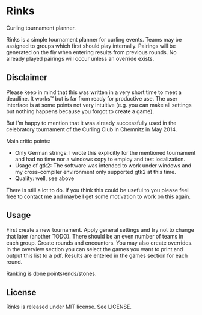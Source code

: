# Rinks #

Curling tournament planner.

Rinks is a simple tournament planner for curling events. Teams may be assigned to groups
which first should play internally. Pairings will be generated on the fly when entering
results from previous rounds. No already played pairings will occur unless an override
exists.

## Disclaimer ##

Please keep in mind that this was written in a very short time to meet a deadline.
It works™ but is far from ready for productive use. The user interface is at some
points not very intuitive (e.g. you can make all settings but nothing happens because
you forgot to create a game).

But I’m happy to mention that it was already successfully used in the celebratory
tournament of the Curling Club in Chemnitz in May 2014.

Main critic points:

 * Only German strings:
   I wrote this explicitly for the mentioned tournament and had no time nor a windows
   copy to employ and test localization.
 * Usage of gtk2:
   The software was intended to work under windows and my cross-compiler environment only
   supported gtk2 at this time.
 * Quality: well, see above

There is still a lot to do. If you think this could be useful to you please feel free
to contact me and maybe I get some motivation to work on this again.

## Usage ##

First create a new tournament. Apply general settings and try not to change that later
(another TODO). There should be an even number of teams in each group.
Create rounds and encounters. You may also create overrides. In the overview section
you can select the games you want to print and output this list to a pdf.
Results are entered in the games section for each round.

Ranking is done points/ends/stones.

## License ##

Rinks is released under MIT license. See LICENSE.
